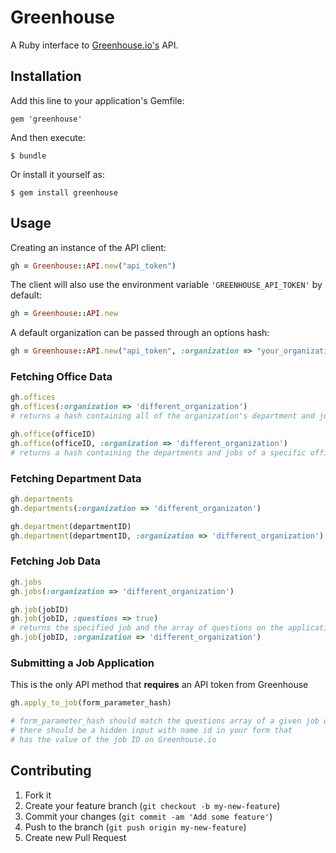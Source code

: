 # Greenhouse

A Ruby interface to
[Greenhouse.io's](https://app.greenhouse.io/jobboard/jsonp_instructions)
API.

## Installation

Add this line to your application's Gemfile:

    gem 'greenhouse'

And then execute:

    $ bundle

Or install it yourself as:

    $ gem install greenhouse

## Usage

Creating an instance of the API client:
```ruby
gh = Greenhouse::API.new("api_token")
```

The client will also use the environment variable `'GREENHOUSE_API_TOKEN'` by default:
```ruby
gh = Greenhouse::API.new
```

A default organization can be passed through an options hash:
```ruby
gh = Greenhouse::API.new("api_token", :organization => "your_organization")
```

### Fetching Office Data
```ruby
gh.offices
gh.offices(:organization => 'different_organization')
# returns a hash containing all of the organization's department and jobs grouped by office
```

```ruby
gh.office(officeID)
gh.office(officeID, :organization => 'different_organization')
# returns a hash containing the departments and jobs of a specific office
```

### Fetching Department Data
```ruby
gh.departments
gh.departments(:organization => 'different_organizaton')
```

```ruby
gh.department(departmentID)
gh.department(departmentID, :organization => 'different_organization')
```

### Fetching Job Data
```ruby
gh.jobs
gh.jobs(:organization => 'different_organization')
```

```ruby
gh.job(jobID)
gh.job(jobID, :questions => true)
# returns the specified job and the array of questions on the application
gh.job(jobID, :organization => 'different_organization')
```

### Submitting a Job Application
This is the only API method that **requires** an API token from Greenhouse
```ruby
gh.apply_to_job(form_parameter_hash)

# form_parameter_hash should match the questions array of a given job opening
# there should be a hidden input with name id in your form that
# has the value of the job ID on Greenhouse.io
```

## Contributing

1. Fork it
2. Create your feature branch (`git checkout -b my-new-feature`)
3. Commit your changes (`git commit -am 'Add some feature'`)
4. Push to the branch (`git push origin my-new-feature`)
5. Create new Pull Request
